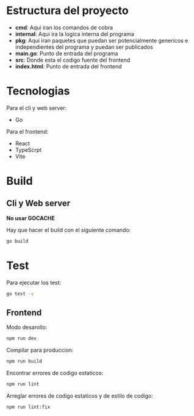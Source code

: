 # Estructura del proyecto

- **cmd**: Aqui iran los comandos de cobra
- **internal**: Aqui ira la logica interna del programa
- **pkg**: Aqui iran paquetes que puedan ser potencialmente genericos e independientes del programa y puedan ser publicados
- **main.go**: Punto de entrada del programa
- **src**: Donde esta el codigo fuente del frontend
- **index.html**: Punto de entrada del frontend

# Tecnologias

Para el cli y web server:
- Go

Para el frontend:
- React
- TypeScrpt
- Vite

# Build

## Cli y Web server

**No usar GOCACHE**

Hay que hacer el build con el siguiente comando:

```sh
go build
```

# Test

Para ejecutar los test:

```sh
go test -v
```

## Frontend

Modo desarollo:

```sh
npm run dev
```

Compilar para produccion:

```sh
npm run build
```

Encontrar errores de codigo estaticos:

```sh
npm run lint
```

Arreglar errores de codigo estaticos y de estilo de codigo:

```sh
npm run lint:fix
```